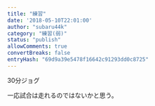 ```yaml
---
title: "練習"
date: '2018-05-10T22:01:00'
author: "subaru44k"
category: "練習(弱)"
status: "publish"
allowComments: true
convertBreaks: false
entryHash: "69d9a39e5478f16642c91293dd0c8725"
---
```

30分ジョグ

一応試合は走れるのではないかと思う。
